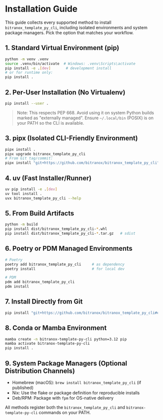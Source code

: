 # Installation Guide

This guide collects every supported method to install `bitranox_template_py_cli`, including
isolated environments and system package managers. Pick the option that matches your workflow.

## 1. Standard Virtual Environment (pip)

```bash
python -m venv .venv
source .venv/bin/activate  # Windows: .venv\Scripts\activate
pip install -e .[dev]       # development install
# or for runtime only:
pip install .
```

## 2. Per-User Installation (No Virtualenv)

```bash
pip install --user .
```

> Note: This respects PEP 668. Avoid using it on system Python builds marked as
> "externally managed". Ensure `~/.local/bin` (POSIX) is on your PATH so the CLI is available.

## 3. pipx (Isolated CLI-Friendly Environment)

```bash
pipx install .
pipx upgrade bitranox_template_py_cli
# From Git tag/commit:
pipx install "git+https://github.com/bitranox/bitranox_template_py_cli"
```

## 4. uv (Fast Installer/Runner)

```bash
uv pip install -e .[dev]
uv tool install .
uvx bitranox_template_py_cli --help
```

## 5. From Build Artifacts

```bash
python -m build
pip install dist/bitranox_template_py_cli-*.whl
pip install dist/bitranox_template_py_cli-*.tar.gz   # sdist
```

## 6. Poetry or PDM Managed Environments

```bash
# Poetry
poetry add bitranox_template_py_cli     # as dependency
poetry install                          # for local dev

# PDM
pdm add bitranox_template_py_cli
pdm install
```

## 7. Install Directly from Git

```bash
pip install "git+https://github.com/bitranox/bitranox_template_py_cli#egg=bitranox_template_py_cli"
```

## 8. Conda or Mamba Environment

```bash
mamba create -n bitranox-template-py-cli python=3.12 pip
mamba activate bitranox-template-py-cli
pip install .
```

## 9. System Package Managers (Optional Distribution Channels)

- Homebrew (macOS): `brew install bitranox_template_py_cli` (if published)
- Nix: Use the flake or package definition for reproducible installs
- Deb/RPM: Package with `fpm` for OS-native delivery

All methods register both the `bitranox_template_py_cli` and
`bitranox-template-py-cli` commands on your PATH.
